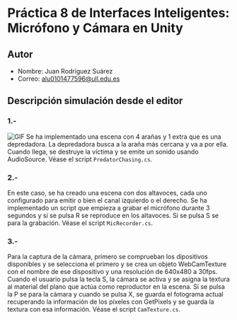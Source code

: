 # Práctica 8 de Interfaces Inteligentes: Micrófono y Cámara en Unity
## Autor
* Nombre: Juan Rodríguez Suárez
* Correo: alu0101477596@ull.edu.es
## Descripción simulación desde el editor
### 1.-
![GIF](./assets/first.gif)
Se ha implementado una escena con 4 arañas y 1 extra que es una depredadora. La depredadora busca a la araña más cercana y va a por ella. Cuando llega, se destruye la víctima y se emite un sonido usando AudioSource. Véase el script `PredatorChasing.cs`.
### 2.-
En este caso, se ha creado una escena con dos altavoces, cada uno configurado para emitir o bien el canal izquierdo o el derecho. Se ha implementado un script que empieza a grabar el micrófono durante 3 segundos y si se pulsa R se reproduce en los altavoces. Si se pulsa S se para la grabación. Véase el script `MicRecorder.cs`.
### 3.-
Para la captura de la cámara, primero se comprueban los dipositivos disponibles y se selecciona el primero y se crea un objeto WebCamTexture con el nombre de ese dispositivo y una resolución de 640x480 a 30fps. Cuando el usuario pulsa la tecla S, la cámara se activa y se asigna la textura al material del plano que actúa como reproductor en la escena. Si se pulsa la P se para la cámara y cuando se pulsa X, se guarda el fotograma actual recuperando la información de los píxeles con GetPixels y se guarda la textura con esa información. Véase el script `CamTexture.cs`.